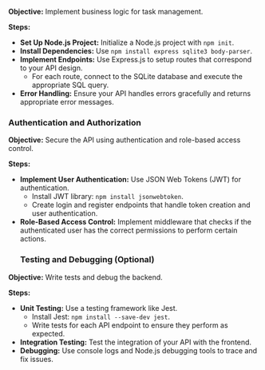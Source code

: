 **Objective:** Implement business logic for task management.

**Steps:**

- **Set Up Node.js Project:** Initialize a Node.js project with `npm init`.
- **Install Dependencies:** Use `npm install express sqlite3 body-parser`.
- **Implement Endpoints:** Use Express.js to setup routes that correspond to your API design.
    - For each route, connect to the SQLite database and execute the appropriate SQL query.
- **Error Handling:** Ensure your API handles errors gracefully and returns appropriate error messages.
### Authentication and Authorization

**Objective:** Secure the API using authentication and role-based access control.

**Steps:**

- **Implement User Authentication:** Use JSON Web Tokens (JWT) for authentication.
    - Install JWT library: `npm install jsonwebtoken`.
    - Create login and register endpoints that handle token creation and user authentication.
- **Role-Based Access Control:** Implement middleware that checks if the authenticated user has the correct permissions to perform certain actions.
  ### Testing and Debugging (Optional)

**Objective:** Write tests and debug the backend.

**Steps:**

- **Unit Testing:** Use a testing framework like Jest.
    - Install Jest: `npm install --save-dev jest`.
    - Write tests for each API endpoint to ensure they perform as expected.
- **Integration Testing:** Test the integration of your API with the frontend.
- **Debugging:** Use console logs and Node.js debugging tools to trace and fix issues.

